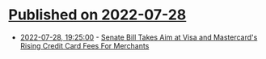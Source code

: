 # [Published on 2022-07-28](index.md)

* [2022-07-28, 19:25:00](https://news.slashdot.org/story/22/07/28/1834244/senate-bill-takes-aim-at-visa-and-mastercards-rising-credit-card-fees-for-merchants?utm_source=rss1.0mainlinkanon&utm_medium=feed) - [Senate Bill Takes Aim at Visa and Mastercard's Rising Credit Card Fees For Merchants](https://news.slashdot.org/story/22/07/28/1834244/senate-bill-takes-aim-at-visa-and-mastercards-rising-credit-card-fees-for-merchants?utm_source=rss1.0mainlinkanon&utm_medium=feed)
